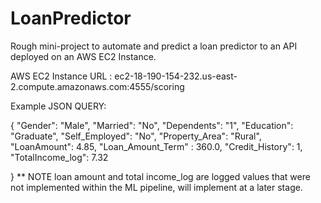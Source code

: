 # LoanPredictor
Rough mini-project to automate and predict a loan predictor to an API deployed on an AWS EC2 Instance.

AWS EC2 Instance URL : ec2-18-190-154-232.us-east-2.compute.amazonaws.com:4555/scoring

Example JSON QUERY:

{
"Gender": "Male",
"Married": "No",
"Dependents": "1",
"Education": "Graduate",
"Self_Employed": "No",
"Property_Area": "Rural",
"LoanAmount": 4.85,
"Loan_Amount_Term" : 360.0,
"Credit_History": 1,
"TotalIncome_log": 7.32

}
** NOTE loan amount and total income_log are logged values that were not implemented within the ML pipeline, will implement at a later stage.
